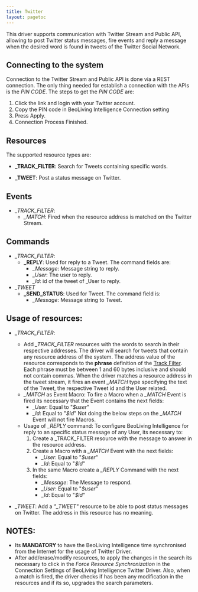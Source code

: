 ```yaml
---
title: Twitter
layout: pagetoc
---
```


This driver supports communication with Twitter Stream and Public API,
allowing to post Twitter status messages, fire events and reply a message 
when the desired word is found in tweets of the Twitter Social Network.

Connecting to the system
--------------------------------

Connection to the Twitter Stream and Public API is done via a REST connection. The 
only thing needed for establish a connection with the APIs is the *PIN CODE*. The 
steps to get the *PIN CODE* are:

 1. Click the link and login with your Twitter account.
 2. Copy the PIN code in BeoLiving Intelligence Connection setting
 3. Press Apply.
 4. Connection Process Finished.

Resources
--------------------------------

The supported resource types are:

+ **\_TRACK_FILTER**: Search for Tweets containing specific words.

+ **\_TWEET**: Post a status message on Twitter.

Events
---------------
 + *_TRACK_FILTER*:
   - *_MATCH*: Fired when the resource address is matched on the Twitter Stream.

Commands
--------------
  + *_TRACK_FILTER*:
    - **\_REPLY**: Used for reply to a Tweet. The command fields are:
      - *_Message*: Message string to reply.
      - *_User*: The user to reply.
      - *_Id*: id of the tweet of _User to reply. 
  + *_TWEET*
    - **\_SEND\_STATUS**: Used for Tweet. The command field is:
      - *_Message*: Message string to Tweet.

Usage of resources:
--------------------------
+ *_TRACK_FILTER*: 
  - Add *_TRACK_FILTER* resources with the words to search in their respective addresses. The driver 
will search for tweets that contain any resource address of the system. The address value of the 
resource corresponds to the **phrase** definition of the [Track Filter](https://dev.twitter.com/streaming/overview/request-parameters#track). 
Each phrase must be between 1 and 60 bytes inclusive and should not contain commas. When the driver 
matches a resource address in the tweet stream, it fires an event *_MATCH* type specifying the text 
of the Tweet, the respective Tweet id and the User related.
  -  *\_MATCH* as Event Macro:
To fire a Macro when a *\_MATCH* Event is fired its necessary that the Event contains the next fields:
     - *\_User*: Equal to "*$user*"
     - *\_Id*: Equal to "*$id*"
Not doing the below steps on the *\_MATCH* Event will not fire Macros.
  -  Usage of *_REPLY* command: 
To configure BeoLiving Intelligence for reply to an specific status message of any User, its necessary to: 
     1. Create a \_TRACK_FILTER resource with the message to answer in the resource address.
     2. Create a Macro with a *\_MATCH* Event with the next fields:
          - *\_User*: Equal to "*$user*"
          - *\_Id*: Equal to "*$id*"
     3. In the same Macro create a *\_REPLY* Command with the next fields:
          - *\_Message*: The Message to respond.
          - *\_User*: Equal to "*$user*"
          - *\_Id*: Equal to "*$id*" 

+ *_TWEET*: Add a *"_TWEET"* resource to be able to post status messages on Twitter. The address in 
this resource has no meaning. 


**NOTES**: 
------------------------

+ Its **MANDATORY** to have the BeoLiving Intelligence time synchronised from the Internet for the usage of Twitter Driver.
+ After add/erase/modify resources, to apply the changes in the
search its necessary to click in the *Force Resource Synchronization* in
the Connection Settings of BeoLiving Intelligence Twitter Driver. Also, when a
match is fired, the driver checks if has been any modification in the
resources and if its so, upgrades the search parameters.
